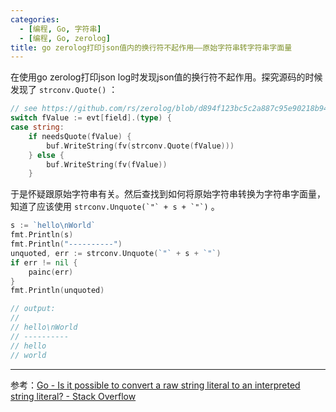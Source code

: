 ```yaml
---
categories:
  - [编程, Go, 字符串]
  - [编程, Go, zerolog]
title: go zerolog打印json值内的换行符不起作用——原始字符串转字符串字面量
---
```


在使用go zerolog打印json log时发现json值的换行符不起作用。探究源码的时候发现了 `strconv.Quote()` ：

```go
// see https://github.com/rs/zerolog/blob/d894f123bc5c2a887c95e90218b9410563141d67/console.go#L226
switch fValue := evt[field].(type) {
case string:
	if needsQuote(fValue) {
		buf.WriteString(fv(strconv.Quote(fValue)))
	} else {
		buf.WriteString(fv(fValue))
	}
```

于是怀疑跟原始字符串有关。然后查找到如何将原始字符串转换为字符串字面量，知道了应该使用 ``strconv.Unquote(`"` + s + `"`)`` 。

```go
s := `hello\nWorld`
fmt.Println(s)
fmt.Println("----------")
unquoted, err := strconv.Unquote(`"` + s + `"`)
if err != nil {
	painc(err)
}
fmt.Println(unquoted)

// output:
// 
// hello\nWorld
// ----------
// hello
// world
```

***

参考：[Go - Is it possible to convert a raw string literal to an interpreted string literal? - Stack Overflow](https://stackoverflow.com/questions/63971092/go-is-it-possible-to-convert-a-raw-string-literal-to-an-interpreted-string-lit)
